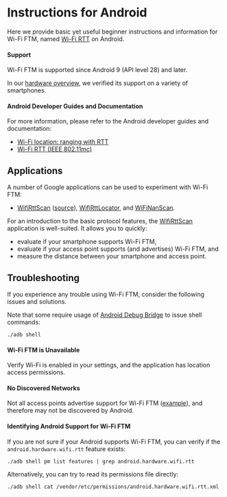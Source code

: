 # Instructions for Android

Here we provide basic yet useful beginner instructions and information for Wi-Fi FTM, named [Wi-Fi RTT](https://developer.android.com/guide/topics/connectivity/wifi-rtt) on Android.

#### Support

Wi-Fi FTM is supported since Android 9 (API level 28) and later.

In our [hardware overview](../HARDWARE.md#smartphones), we verified its support on a variety of smartphones.

#### Android Developer Guides and Documentation

For more information, please refer to the Android developer guides and documentation:

- [Wi-Fi location: ranging with RTT](https://developer.android.com/guide/topics/connectivity/wifi-rtt)
- [Wi-Fi RTT (IEEE 802.11mc)](https://source.android.com/devices/tech/connect/wifi-rtt)

## Applications

A number of Google applications can be used to experiment with Wi-Fi FTM:

- [WifiRttScan](https://play.google.com/store/apps/details?id=com.google.android.apps.location.rtt.wifirttscan) ([source](https://github.com/android/connectivity-samples/tree/main/WifiRttScan)), [WifiRttLocator](https://play.google.com/store/apps/details?id=com.google.android.apps.location.rtt.wifirttlocator), and [WiFiNanScan](https://play.google.com/store/apps/details?id=com.google.android.apps.location.rtt.wifinanscan).

For an introduction to the basic protocol features, the [WifiRttScan](https://play.google.com/store/apps/details?id=com.google.android.apps.location.rtt.wifirttscan) application is well-suited.
It allows you to quickly:
- evaluate if your smartphone supports Wi-Fi FTM,
- evaluate if your access point supports (and advertises) Wi-Fi FTM, and
- measure the distance between your smartphone and access point.

## Troubleshooting

If you experience any trouble using Wi-Fi FTM, consider the following issues and solutions.

Note that some require usage of [Android Debug Bridge](https://developer.android.com/studio/command-line/adb) to issue shell commands:
```
./adb shell
```

#### Wi-Fi FTM is Unavailable

Verify Wi-Fi is enabled in your settings, and the application has location access permissions.

#### No Discovered Networks

Not all access points advertise support for Wi-Fi FTM ([example](../HARDWARE.md#access-points)), and therefore may not be discovered by Android.

#### Identifying Android Support for Wi-Fi FTM

If you are not sure if your Android supports Wi-Fi FTM, you can verify if the ```android.hardware.wifi.rtt``` feature exists:
```
./adb shell pm list features | grep android.hardware.wifi.rtt
```

Alternatively, you can try to read its permissions file directly:
```
./adb shell cat /vendor/etc/permissions/android.hardware.wifi.rtt.xml
```
